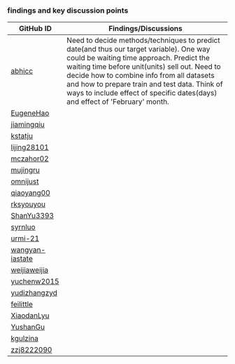 ### findings and key discussion points 

| GitHub ID | Findings/Discussions |
|---|--------------------|
| [abhicc](https://github.com/abhicc) | Need to decide methods/techniques to predict date(and thus our target variable). One way could be waiting time approach. Predict the waiting time before unit(units) sell out. Need to decide how to combine info from all datasets and how to prepare train and test data. Think of ways to include effect of specific dates(days) and effect of 'February' month.  |
| [EugeneHao](https://github.com/EugeneHao) | |
| [jiamingqiu](https://github.com/jiamingqiu) | |
| [kstatju](https://github.com/kstatju) | |
| [lijing28101](https://github.com/lijing28101) | |
| [mczahor02](https://github.com/mczahor02) | |
| [mujingru](https://github.com/mujingru) | |
| [omnijust](https://github.com/omnijust) | |
| [qiaoyang00](https://github.com/qiaoyang00) | |
| [rksyouyou](https://github.com/rksyouyou) | |
| [ShanYu3393](https://github.com/ShanYu3393) | |
| [syrnluo](https://github.com/syrnluo) | |
| [urmi-21](https://github.com/urmi-21) | |
| [wangyan-iastate](https://github.com/wangyan-iastate) | |
| [weijiaweijia](https://github.com/weijiaweijia) | |
| [yuchenw2015](https://github.com/yuchenw2015) | |
| [yudizhangzyd](https://github.com/yudizhangzyd) | |
| [feilittle](https://github.com/feilittle) | |
| [XiaodanLyu](https://github.com/XiaodanLyu) | |
| [YushanGu](https://github.com/YushanGu) | |
| [kgulzina](https://github.com/kgulzina) | |
| [zzj8222090](https://github.com/zzj8222090) | |
